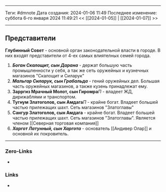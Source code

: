 ___
Теги: #dmnote 
Дата создания: 2024-01-06 11:49 
Последнее изменение: суббота 6-го января 2024 11:49:21
<< [[2024-01-05]] | [[2024-01-07]] >> 
___
## Представители

**Глубинный Совет** - основной орган законодательной власти в городе. В них входят представители от 4-ех самых влиятелных семей города.

1. ***Боган Скалощит, сын Дарана*** - держат большую часть промышленности у себя, а так же сеть оружейных и кузнечных магазинов "Скалощит и Силарук"
2. ***Мальгар Силарук, сын Грабальда*** - гений оружейных дел. Большая часть оружейных магазинов, а также кузень принадлежат ему.
3. **Зарргиз Мрачный Молот, сын Гиромра***П* - владеет ЖД, дирижаблями и транспортом.
4. **Тугнум Златоголов, сын Амдага***П* - крайне богат. Владеет большей частью прилежащих шахт. Сеть магазинов "Златоглавы"
5. **Сангур Златоголов, сын Амдага**  - крайне богат. Владеет большей частью прилежащих шахт. Сеть магазинов "Златоглавы". Является членом [[Северная торговая компания]]
6. ***Харгот Латунный, сын Харгота*** - основатель [[Андивер Олар]] и основной их покровитель.

___
### Zero-Links
- 

### Links
- 
